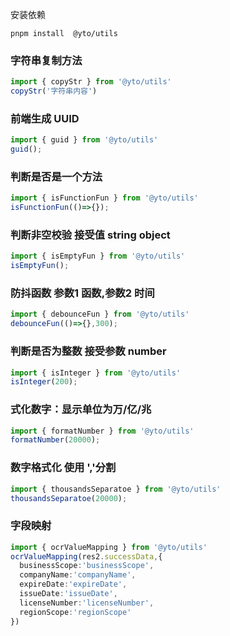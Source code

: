 <!--
 * @Description: 模块名称
 * @Author: ym
 * @Date: 2023-12-11 13:40:14
 * @LastEditTime: 2023-12-11 13:52:15
-->
安装依赖

```
pnpm install  @yto/utils

```
### 字符串复制方法
```typescript
import { copyStr } from '@yto/utils'
copyStr('字符串内容')
```

###  前端生成 UUID
```typescript
import { guid } from '@yto/utils'
guid();
```
###  判断是否是一个方法
```typescript
import { isFunctionFun } from '@yto/utils'
isFunctionFun(()=>{});
```


###  判断非空校验 接受值  string object
```typescript
import { isEmptyFun } from '@yto/utils'
isEmptyFun();
```

###  防抖函数  参数1  函数,参数2 时间
```typescript
import { debounceFun } from '@yto/utils'
debounceFun(()=>{},300);
```
###  判断是否为整数 接受参数 number
```typescript
import { isInteger } from '@yto/utils'
isInteger(200);
```

###  式化数字：显示单位为万/亿/兆
```typescript
import { formatNumber } from '@yto/utils'
formatNumber(20000);
```


###  数字格式化 使用 ','分割
```typescript
import { thousandsSeparatoe } from '@yto/utils'
thousandsSeparatoe(20000);
```
###  字段映射
```typescript
import { ocrValueMapping } from '@yto/utils'
ocrValueMapping(res2.successData,{
  businessScope:'businessScope',
  companyName:'companyName',
  expireDate:'expireDate',
  issueDate:'issueDate',
  licenseNumber:'licenseNumber',
  regionScope:'regionScope'
})
```
